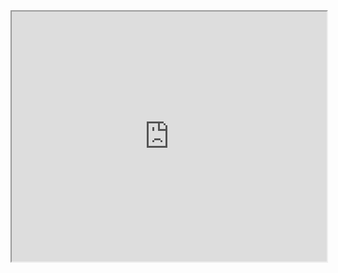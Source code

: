 <iframe src="https://liaojunjun.github.io/nice/root/effect/3d_rotation_effect_demo.html" width="100%" height="400"></iframe>
